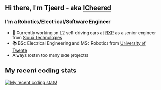 ## Hi there, I'm Tjeerd - aka [ICheered](https://icheered.com/)

### I'm a Robotics/Electrical/Software Engineer

- 🦾 Currently working on L2 self-driving cars at [NXP](https://www.nxp.com/) as a senior engineer from [Sioux Technologies](https://www.sioux.eu/)
- 📚 BSc Electrical Engineering and MSc Robotics from [University of Twente](https://www.utwente.nl/en/)
- Always lost in too many side projects!

## My recent coding stats

[![My recent coding stats!](https://github-readme-stats.vercel.app/api/wakatime?username=@icheered&theme=dark&langs_count=5)](https://github.com/icheered)

<!--
## My stats of all time!

Note: This is the cumulative total of all my projects throughout my entire coding journey.

<a href="https://github.com/icheered">
<img align="center" src="https://github-readme-stats-nine-delta-35.vercel.app/api/top-langs/?username=icheered&theme=dark&langs_count=10&hide=perl,scss,java,objective-c,jupyter notebook&layout=compact&size_weight=1&count_weight=0" />
</a>-->

<!--<br/>

<a href="https://github.com/icheered">
  <img align="center" src="https://github-readme-stats-nine-delta-35.vercel.app/api?username=icheered&theme=dark&show_icons=true&hide=stars&include_all_commits=true&count_private=true" />
</a>-->

<!--
**icheered/icheered** is a ✨ _special_ ✨ repository because its `README.md` (this file) appears on your GitHub profile.

Here are some ideas to get you started:

- 🔭 I’m currently working on ...
- 🌱 I’m currently learning ...
- 👯 I’m looking to collaborate on ...
- 🤔 I’m looking for help with ...
- 💬 Ask me about ...
- 📫 How to reach me: ...
- 😄 Pronouns: ...
- ⚡ Fun fact: ...
-->
